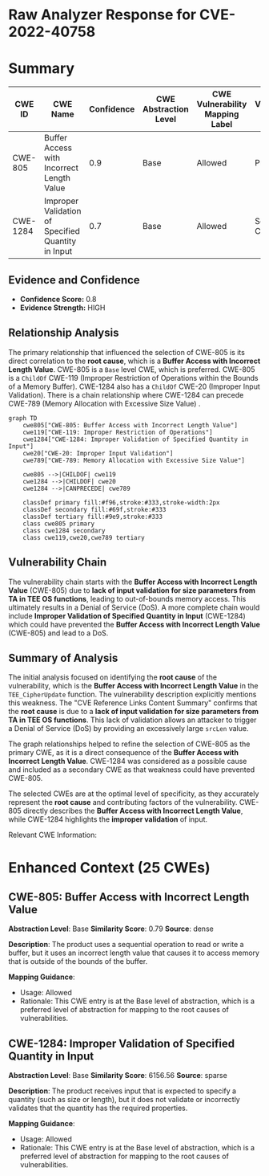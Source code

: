 # Raw Analyzer Response for CVE-2022-40758

# Summary
| CWE ID | CWE Name | Confidence | CWE Abstraction Level | CWE Vulnerability Mapping Label | CWE-Vulnerability Mapping Notes |
|---|---|---|---|---|---|
| CWE-805 | Buffer Access with Incorrect Length Value | 0.9 | Base | Allowed | Primary CWE |
| CWE-1284 | Improper Validation of Specified Quantity in Input | 0.7 | Base | Allowed | Secondary Candidate |

## Evidence and Confidence

*   **Confidence Score:** 0.8
*   **Evidence Strength:** HIGH

## Relationship Analysis
The primary relationship that influenced the selection of CWE-805 is its direct correlation to the **root cause**, which is a **Buffer Access with Incorrect Length Value**. CWE-805 is a `Base` level CWE, which is preferred. CWE-805 is a `ChildOf` CWE-119 (Improper Restriction of Operations within the Bounds of a Memory Buffer). CWE-1284 also has a `ChildOf` CWE-20 (Improper Input Validation). There is a chain relationship where CWE-1284 can precede CWE-789 (Memory Allocation with Excessive Size Value) .

```mermaid
graph TD
    cwe805["CWE-805: Buffer Access with Incorrect Length Value"]
    cwe119["CWE-119: Improper Restriction of Operations"]
    cwe1284["CWE-1284: Improper Validation of Specified Quantity in Input"]
    cwe20["CWE-20: Improper Input Validation"]
    cwe789["CWE-789: Memory Allocation with Excessive Size Value"]
    
    cwe805 -->|CHILDOF| cwe119
    cwe1284 -->|CHILDOF| cwe20
    cwe1284 -->|CANPRECEDE| cwe789
    
    classDef primary fill:#f96,stroke:#333,stroke-width:2px
    classDef secondary fill:#69f,stroke:#333
    classDef tertiary fill:#9e9,stroke:#333
    class cwe805 primary
    class cwe1284 secondary
    class cwe119,cwe20,cwe789 tertiary
```

## Vulnerability Chain
The vulnerability chain starts with the **Buffer Access with Incorrect Length Value** (CWE-805) due to **lack of input validation for size parameters from TA in TEE OS functions**, leading to out-of-bounds memory access. This ultimately results in a Denial of Service (DoS). A more complete chain would include **Improper Validation of Specified Quantity in Input** (CWE-1284) which could have prevented the **Buffer Access with Incorrect Length Value** (CWE-805) and lead to a DoS.

## Summary of Analysis
The initial analysis focused on identifying the **root cause** of the vulnerability, which is the **Buffer Access with Incorrect Length Value** in the `TEE_CipherUpdate` function. The vulnerability description explicitly mentions this weakness. The "CVE Reference Links Content Summary" confirms that the **root cause** is due to a **lack of input validation for size parameters from TA in TEE OS functions**. This lack of validation allows an attacker to trigger a Denial of Service (DoS) by providing an excessively large `srcLen` value.

The graph relationships helped to refine the selection of CWE-805 as the primary CWE, as it is a direct consequence of the **Buffer Access with Incorrect Length Value**. CWE-1284 was considered as a possible cause and included as a secondary CWE as that weakness could have prevented CWE-805.

The selected CWEs are at the optimal level of specificity, as they accurately represent the **root cause** and contributing factors of the vulnerability. CWE-805 directly describes the **Buffer Access with Incorrect Length Value**, while CWE-1284 highlights the **improper validation** of input.

Relevant CWE Information:

# Enhanced Context (25 CWEs)

## CWE-805: Buffer Access with Incorrect Length Value
**Abstraction Level**: Base
**Similarity Score**: 0.79
**Source**: dense

**Description**:
The product uses a sequential operation to read or write a buffer, but it uses an incorrect length value that causes it to access memory that is outside of the bounds of the buffer.

**Mapping Guidance**:
- Usage: Allowed
- Rationale: This CWE entry is at the Base level of abstraction, which is a preferred level of abstraction for mapping to the root causes of vulnerabilities.

## CWE-1284: Improper Validation of Specified Quantity in Input
**Abstraction Level**: Base
**Similarity Score**: 6156.56
**Source**: sparse

**Description**:
The product receives input that is expected to specify a quantity (such as size or length), but it does not validate or incorrectly validates that the quantity has the required properties.

**Mapping Guidance**:
- Usage: Allowed
- Rationale: This CWE entry is at the Base level of abstraction, which is a preferred level of abstraction for mapping to the root causes of vulnerabilities.